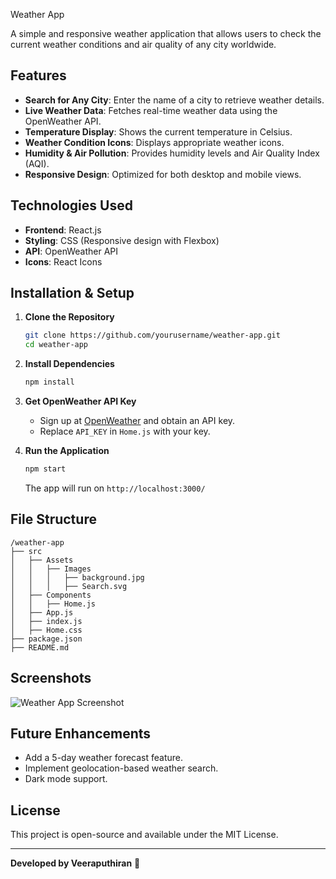 Weather App

A simple and responsive weather application that allows users to check the current weather conditions and air quality of any city worldwide.

## Features

- **Search for Any City**: Enter the name of a city to retrieve weather details.
- **Live Weather Data**: Fetches real-time weather data using the OpenWeather API.
- **Temperature Display**: Shows the current temperature in Celsius.
- **Weather Condition Icons**: Displays appropriate weather icons.
- **Humidity & Air Pollution**: Provides humidity levels and Air Quality Index (AQI).
- **Responsive Design**: Optimized for both desktop and mobile views.

## Technologies Used

- **Frontend**: React.js
- **Styling**: CSS (Responsive design with Flexbox)
- **API**: OpenWeather API
- **Icons**: React Icons

## Installation & Setup

1. **Clone the Repository**
   ```sh
   git clone https://github.com/yourusername/weather-app.git
   cd weather-app
   ```

2. **Install Dependencies**
   ```sh
   npm install
   ```

3. **Get OpenWeather API Key**
   - Sign up at [OpenWeather](https://openweathermap.org/api) and obtain an API key.
   - Replace `API_KEY` in `Home.js` with your key.

4. **Run the Application**
   ```sh
   npm start
   ```
   The app will run on `http://localhost:3000/`

## File Structure
```
/weather-app
├── src
│   ├── Assets
│   │   ├── Images
│   │   │   ├── background.jpg
│   │   │   ├── Search.svg
│   ├── Components
│   │   ├── Home.js
│   ├── App.js
│   ├── index.js
│   ├── Home.css
├── package.json
├── README.md
```

## Screenshots
![Weather App Screenshot](./screenshot.png)

## Future Enhancements
- Add a 5-day weather forecast feature.
- Implement geolocation-based weather search.
- Dark mode support.

## License
This project is open-source and available under the MIT License.

---
**Developed by Veeraputhiran** 🚀

